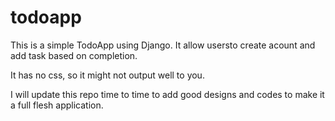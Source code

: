 # todoapp
This is a simple TodoApp using Django. 
It allow usersto create acount and add task based on completion. 

It has no css, so it might not output well to you. 

I will update this repo time to time to add good designs and codes to make it a full flesh application.



